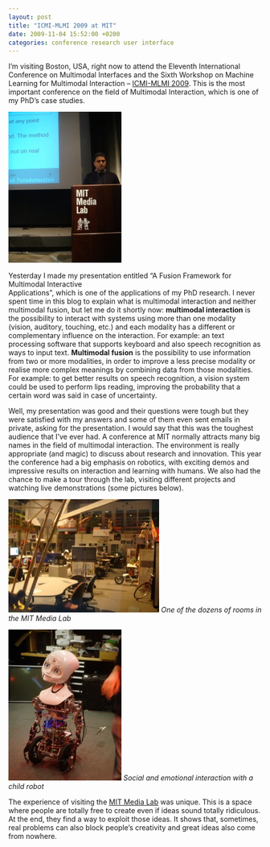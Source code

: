 ```yaml
---
layout: post
title: "ICMI-MLMI 2009 at MIT"
date: 2009-11-04 15:52:00 +0200
categories: conference research user interface
---
```


I’m visiting Boston, USA, right now to attend the Eleventh International Conference on Multimodal Interfaces and the Sixth Workshop on Machine Learning for Multimodal Interaction – <a href="http://icmi2009.acm.org/">ICMI-MLMI 2009</a>. This is the most important conference on the field of Multimodal Interaction, which is one of my PhD’s case studies.

![DSC02514-225x300.jpg](/images/posts/DSC02514-225x300.jpg)

Yesterday I made my presentation entitled “A Fusion Framework for Multimodal Interactive<br/>Applications”, which is one of the applications of my PhD research. I never spent time in this blog to explain what is multimodal interaction and neither multimodal fusion, but let me do it shortly now: **multimodal interaction** is the possibility to interact with systems using more than one modality (vision, auditory, touching, etc.) and each modality has a different or complementary influence on the interaction. For example: an text processing software that supports keyboard and also speech recognition as ways to input text. **Multimodal fusion** is the possibility to use information from two or more modalities, in order to improve a less precise modality or realise more complex meanings by combining data from those modalities. For example: to get better results on speech recognition, a vision system could be used to perform lips reading, improving the probability that a certain word was said in case of uncertainty.

Well, my presentation was good and their questions were tough but they were satisfied with my answers and some of them even sent emails in private, asking for the presentation. I would say that this was the toughest audience that I’ve ever had. A conference at MIT normally attracts many big names in the field of multimodal interaction. The environment is really appropriate (and magic) to discuss about research and innovation. This year the conference had a big emphasis on robotics, with exciting demos and impressive results on interaction and learning with humans. We also had the chance to make a tour through the lab, visiting different projects and watching live demonstrations (some pictures below).

![DSC02500-300x225.jpg](/images/posts/DSC02500-300x225.jpg)
_One of the dozens of rooms in the MIT Media Lab_

![DSC02526-225x300.jpg](/images/posts/DSC02526-225x300.jpg)
_Social and emotional interaction with a child robot_

The experience of visiting the <a href="http://www.media.mit.edu/">MIT Media Lab</a> was unique. This is a space where people are totally free to create even if ideas sound totally ridiculous. At the end, they find a way to exploit those ideas. It shows that, sometimes, real problems can also block people’s creativity and great ideas also come from nowhere.

